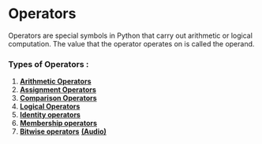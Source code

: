 # Operators
Operators are special symbols in Python that carry out arithmetic or logical computation. The value that the operator operates on is called the operand.

### Types of Operators :

1. [**Arithmetic Operators**](./1.%20Arithmetic%20Operators.ipynb)
2. [**Assignment Operators**](./2.%20Assignment%20Operators.ipynb)
3. [**Comparison Operators**]()
4. [**Logical Operators**]()
5. [**Identity operators**](https://github.com/SHAIMA-HAQUE/winter-of-contributing/blob/Python/Python/Operators/Python_3_3_What_are_Membership_and_Identity_Operators_.ipynb)
6. [**Membership operators**](https://github.com/SHAIMA-HAQUE/winter-of-contributing/blob/Python/Python/Operators/Python_3_3_What_are_Membership_and_Identity_Operators_.ipynb)
7. [**Bitwise operators**](./bitwiseOperator.ipynb)  [**(Audio)**](https://github.com/Dracarys0511/winter-of-contributing/blob/Python/Python/Operators/7_Bitwise_Operators_Audio.md)
